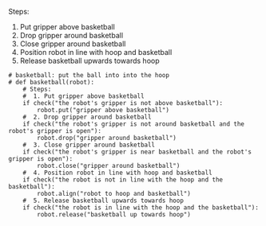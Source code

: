 

Steps:
1. Put gripper above basketball
2. Drop gripper around basketball
3. Close gripper around basketball
4. Position robot in line with hoop and basketball
5. Release basketball upwards towards hoop

```
# basketball: put the ball into into the hoop
# def basketball(robot):
    # Steps:
    #  1. Put gripper above basketball
    if check("the robot's gripper is not above basketball"):
        robot.put("gripper above basketball")
    #  2. Drop gripper around basketball
    if check("the robot's gripper is not around basketball and the robot's gripper is open"):
        robot.drop("gripper around basketball")
    #  3. Close gripper around basketball
    if check("the robot's gripper is near basketball and the robot's gripper is open"):
        robot.close("gripper around basketball")
    #  4. Position robot in line with hoop and basketball
    if check("the robot is not in line with the hoop and the basketball"):
        robot.align("robot to hoop and basketball")
    #  5. Release basketball upwards towards hoop
    if check("the robot is in line with the hoop and the basketball"):
        robot.release("basketball up towards hoop")
```